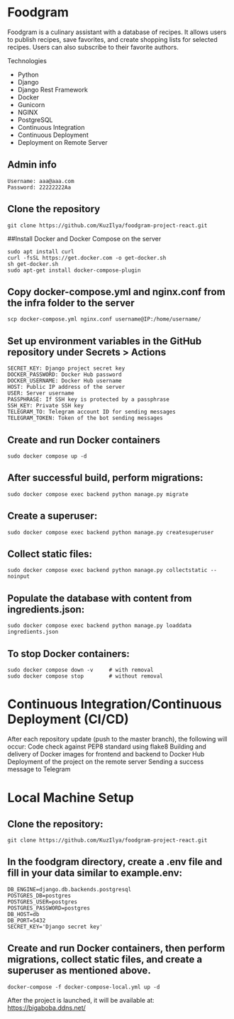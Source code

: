 # Foodgram
Foodgram is a culinary assistant with a database of recipes. It allows users to publish recipes, save favorites, and create shopping lists for selected recipes. Users can also subscribe to their favorite authors.

Technologies
- Python
- Django
- Django Rest Framework
- Docker
- Gunicorn
- NGINX
- PostgreSQL
- Continuous Integration
- Continuous Deployment
- Deployment on Remote Server

## Admin info

```
Username: aaa@aaa.com
Password: 22222222Aa
```

## Clone the repository
```
git clone https://github.com/KuzIlya/foodgram-project-react.git
```

##Install Docker and Docker Compose on the server
```
sudo apt install curl
curl -fsSL https://get.docker.com -o get-docker.sh
sh get-docker.sh
sudo apt-get install docker-compose-plugin
```

## Copy docker-compose.yml and nginx.conf from the infra folder to the server
```
scp docker-compose.yml nginx.conf username@IP:/home/username/
```

## Set up environment variables in the GitHub repository under Secrets > Actions
```
SECRET_KEY: Django project secret key
DOCKER_PASSWORD: Docker Hub password
DOCKER_USERNAME: Docker Hub username
HOST: Public IP address of the server
USER: Server username
PASSPHRASE: If SSH key is protected by a passphrase
SSH_KEY: Private SSH key
TELEGRAM_TO: Telegram account ID for sending messages
TELEGRAM_TOKEN: Token of the bot sending messages
```

## Create and run Docker containers
```
sudo docker compose up -d
```

## After successful build, perform migrations:
```
sudo docker compose exec backend python manage.py migrate
```

## Create a superuser:
```
sudo docker compose exec backend python manage.py createsuperuser
```

## Collect static files:
```
sudo docker compose exec backend python manage.py collectstatic --noinput
```

## Populate the database with content from ingredients.json:
```
sudo docker compose exec backend python manage.py loaddata ingredients.json
```

## To stop Docker containers:
```
sudo docker compose down -v     # with removal
sudo docker compose stop        # without removal
```

# Continuous Integration/Continuous Deployment (CI/CD)
After each repository update (push to the master branch), the following will occur:
Code check against PEP8 standard using flake8
Building and delivery of Docker images for frontend and backend to Docker Hub
Deployment of the project on the remote server
Sending a success message to Telegram

# Local Machine Setup

## Clone the repository:
```
git clone https://github.com/KuzIlya/foodgram-project-react.git
```

## In the foodgram directory, create a .env file and fill in your data similar to example.env:
```
DB_ENGINE=django.db.backends.postgresql
POSTGRES_DB=postgres
POSTGRES_USER=postgres
POSTGRES_PASSWORD=postgres
DB_HOST=db
DB_PORT=5432
SECRET_KEY='Django secret key'
```

## Create and run Docker containers, then perform migrations, collect static files, and create a superuser as mentioned above.
```
docker-compose -f docker-compose-local.yml up -d
```
After the project is launched, it will be available at: https://bigaboba.ddns.net/
